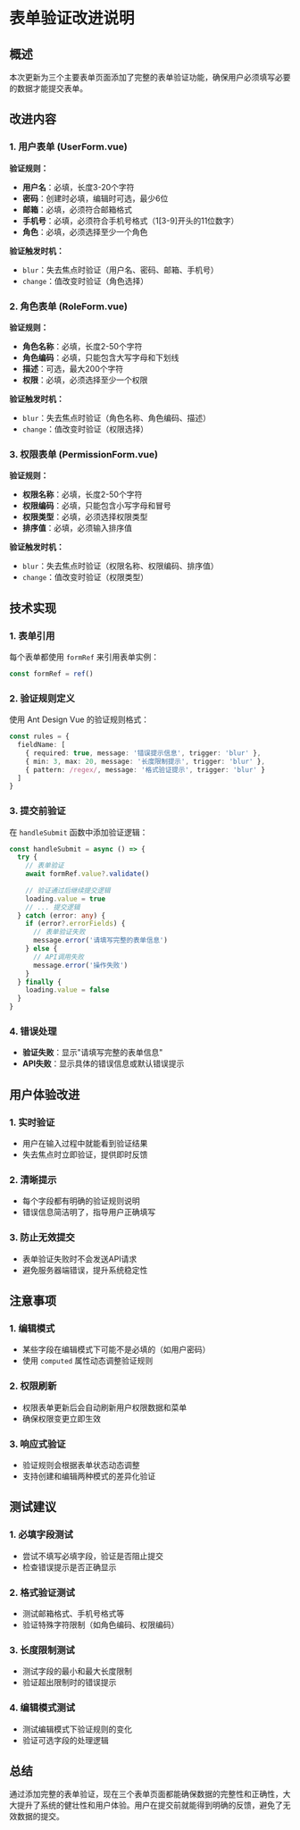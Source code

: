 # 表单验证改进说明

## 概述
本次更新为三个主要表单页面添加了完整的表单验证功能，确保用户必须填写必要的数据才能提交表单。

## 改进内容

### 1. 用户表单 (UserForm.vue)
**验证规则：**
- **用户名**：必填，长度3-20个字符
- **密码**：创建时必填，编辑时可选，最少6位
- **邮箱**：必填，必须符合邮箱格式
- **手机号**：必填，必须符合手机号格式（1[3-9]开头的11位数字）
- **角色**：必填，必须选择至少一个角色

**验证触发时机：**
- `blur`：失去焦点时验证（用户名、密码、邮箱、手机号）
- `change`：值改变时验证（角色选择）

### 2. 角色表单 (RoleForm.vue)
**验证规则：**
- **角色名称**：必填，长度2-50个字符
- **角色编码**：必填，只能包含大写字母和下划线
- **描述**：可选，最大200个字符
- **权限**：必填，必须选择至少一个权限

**验证触发时机：**
- `blur`：失去焦点时验证（角色名称、角色编码、描述）
- `change`：值改变时验证（权限选择）

### 3. 权限表单 (PermissionForm.vue)
**验证规则：**
- **权限名称**：必填，长度2-50个字符
- **权限编码**：必填，只能包含小写字母和冒号
- **权限类型**：必填，必须选择权限类型
- **排序值**：必填，必须输入排序值

**验证触发时机：**
- `blur`：失去焦点时验证（权限名称、权限编码、排序值）
- `change`：值改变时验证（权限类型）

## 技术实现

### 1. 表单引用
每个表单都使用 `formRef` 来引用表单实例：
```typescript
const formRef = ref()
```

### 2. 验证规则定义
使用 Ant Design Vue 的验证规则格式：
```typescript
const rules = {
  fieldName: [
    { required: true, message: '错误提示信息', trigger: 'blur' },
    { min: 3, max: 20, message: '长度限制提示', trigger: 'blur' },
    { pattern: /regex/, message: '格式验证提示', trigger: 'blur' }
  ]
}
```

### 3. 提交前验证
在 `handleSubmit` 函数中添加验证逻辑：
```typescript
const handleSubmit = async () => {
  try {
    // 表单验证
    await formRef.value?.validate()
    
    // 验证通过后继续提交逻辑
    loading.value = true
    // ... 提交逻辑
  } catch (error: any) {
    if (error?.errorFields) {
      // 表单验证失败
      message.error('请填写完整的表单信息')
    } else {
      // API调用失败
      message.error('操作失败')
    }
  } finally {
    loading.value = false
  }
}
```

### 4. 错误处理
- **验证失败**：显示"请填写完整的表单信息"
- **API失败**：显示具体的错误信息或默认错误提示

## 用户体验改进

### 1. 实时验证
- 用户在输入过程中就能看到验证结果
- 失去焦点时立即验证，提供即时反馈

### 2. 清晰提示
- 每个字段都有明确的验证规则说明
- 错误信息简洁明了，指导用户正确填写

### 3. 防止无效提交
- 表单验证失败时不会发送API请求
- 避免服务器端错误，提升系统稳定性

## 注意事项

### 1. 编辑模式
- 某些字段在编辑模式下可能不是必填的（如用户密码）
- 使用 `computed` 属性动态调整验证规则

### 2. 权限刷新
- 权限表单更新后会自动刷新用户权限数据和菜单
- 确保权限变更立即生效

### 3. 响应式验证
- 验证规则会根据表单状态动态调整
- 支持创建和编辑两种模式的差异化验证

## 测试建议

### 1. 必填字段测试
- 尝试不填写必填字段，验证是否阻止提交
- 检查错误提示是否正确显示

### 2. 格式验证测试
- 测试邮箱格式、手机号格式等
- 验证特殊字符限制（如角色编码、权限编码）

### 3. 长度限制测试
- 测试字段的最小和最大长度限制
- 验证超出限制时的错误提示

### 4. 编辑模式测试
- 测试编辑模式下验证规则的变化
- 验证可选字段的处理逻辑

## 总结
通过添加完整的表单验证，现在三个表单页面都能确保数据的完整性和正确性，大大提升了系统的健壮性和用户体验。用户在提交前就能得到明确的反馈，避免了无效数据的提交。
